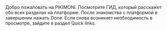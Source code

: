 Добро пожаловать на PIKIMONI. Посмотрите ГИД, который расскажет обо всех разделах на платформе. После знакомства с платформой в завершении нажать Done. Если снова возникнет необходимость в просмотре, зайдите в раздел Quick links. 
